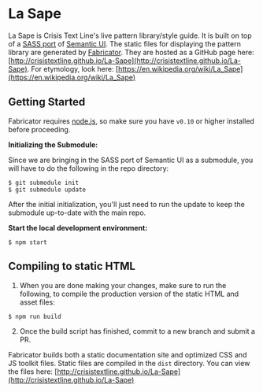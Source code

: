 # La Sape

La Sape is Crisis Text Line's live pattern library/style guide. It is built on top of a [SASS port](https://github.com/doabit/semantic-ui-sass) of [Semantic UI](http://semantic-ui.com/elements/button.html). The static files for displaying the pattern library are generated by [Fabricator](https://github.com/fbrctr/fabricator). They are hosted as a GitHub page here: [http://crisistextline.github.io/La-Sape](http://crisistextline.github.io/La-Sape). For etymology, look here: [https://en.wikipedia.org/wiki/La_Sape](https://en.wikipedia.org/wiki/La_Sape)

## Getting Started

Fabricator requires [node.js](http://nodejs.org), so make sure you have `v0.10` or higher installed before proceeding.

**Initializing the Submodule:**

Since we are bringing in the SASS port of Semantic UI as a submodule, you will have to do the following in the repo directory:

```
$ git submodule init
$ git submodule update
```

After the initial initialization, you'll just need to run the update to keep the submodule up-to-date with the main repo.

**Start the local development environment:**

```
$ npm start
```

## Compiling to static HTML

1. When you are done making your changes, make sure to run the following, to compile the production version of the static HTML and asset files:

```
$ npm run build
```

2. Once the build script has finished, commit to a new branch and submit a PR.

Fabricator builds both a static documentation site and optimized CSS and JS toolkit files. Static files are compiled in the `dist` directory. You can view the files here: [http://crisistextline.github.io/La-Sape](http://crisistextline.github.io/La-Sape)
